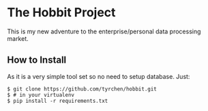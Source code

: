 The Hobbit Project
===================

This is my new adventure to the enterprise/personal data processing market.

## How to Install

As it is a very simple tool set so no need to setup database. Just:

    $ git clone https://github.com/tyrchen/hobbit.git
    $ # in your virtualenv
    $ pip install -r requirements.txt


